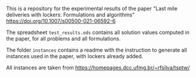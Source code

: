 This is a repository for the experimental results of the paper 
"Last mile deliveries with lockers: Formulations and algorithms" https://doi.org/10.1007/s00500-021-06592-6




The spreadsheet `test_results.ods` contains all solution values computed in the paper, for all problems and all formulations.

The folder `instances` contains a readme with the instruction to generate all instances used in the paper, with lockers already added.

All instances are taken from 
https://homepages.dcc.ufmg.br/~rfsilva/tsptw/
